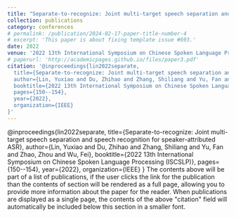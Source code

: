 ```yaml
---
title: "Separate-to-recognize: Joint multi-target speech separation and speech recognition for speaker-attributed ASR"
collection: publications
category: conferences
# permalink: /publication/2024-02-17-paper-title-number-4
# excerpt: 'This paper is about fixing template issue #693.'
date: 2022
venue: '2022 13th International Symposium on Chinese Spoken Language Processing (ISCSLP)'
# paperurl: 'http://academicpages.github.io/files/paper3.pdf'
citation: '@inproceedings{lin2022separate,
  title={Separate-to-recognize: Joint multi-target speech separation and speech recognition for speaker-attributed ASR},
  author={Lin, Yuxiao and Du, Zhihao and Zhang, Shiliang and Yu, Fan and Zhao, Zhou and Wu, Fei},
  booktitle={2022 13th International Symposium on Chinese Spoken Language Processing (ISCSLP)},
  pages={150--154},
  year={2022},
  organization={IEEE}
}'
---
```

@inproceedings{lin2022separate,
  title={Separate-to-recognize: Joint multi-target speech separation and speech recognition for speaker-attributed ASR},
  author={Lin, Yuxiao and Du, Zhihao and Zhang, Shiliang and Yu, Fan and Zhao, Zhou and Wu, Fei},
  booktitle={2022 13th International Symposium on Chinese Spoken Language Processing (ISCSLP)},
  pages={150--154},
  year={2022},
  organization={IEEE}
}
The contents above will be part of a list of publications, if the user clicks the link for the publication than the contents of section will be rendered as a full page, allowing you to provide more information about the paper for the reader. When publications are displayed as a single page, the contents of the above "citation" field will automatically be included below this section in a smaller font.

